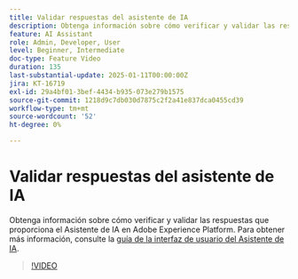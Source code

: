 ```yaml
---
title: Validar respuestas del asistente de IA
description: Obtenga información sobre cómo verificar y validar las respuestas que proporciona el Asistente de IA en Adobe Experience Platform.
feature: AI Assistant
role: Admin, Developer, User
level: Beginner, Intermediate
doc-type: Feature Video
duration: 135
last-substantial-update: 2025-01-11T00:00:00Z
jira: KT-16719
exl-id: 29a4bf01-3bef-4434-b935-073e279b1575
source-git-commit: 1218d9c7db030d7875c2f2a41e837dca0455cd39
workflow-type: tm+mt
source-wordcount: '52'
ht-degree: 0%

---
```


# Validar respuestas del asistente de IA

Obtenga información sobre cómo verificar y validar las respuestas que proporciona el Asistente de IA en Adobe Experience Platform. Para obtener más información, consulte la [guía de la interfaz de usuario del Asistente de IA](https://experienceleague.adobe.com/en/docs/experience-platform/ai-assistant/ui-guide#verify-responses).

>[!VIDEO](https://video.tv.adobe.com/v/3441738/?learn=on&enablevpops)
